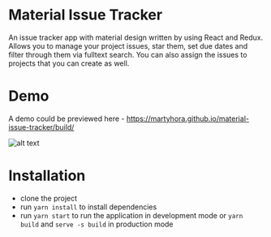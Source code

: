 # Material Issue Tracker

An issue tracker app with material design written by using React and Redux. Allows you to manage your project issues, star them, set due dates and filter through them via fulltext search. You can also assign the issues to projects that you can create as well.

# Demo

A demo could be previewed here - https://martyhora.github.io/material-issue-tracker/build/

![alt text](https://martyhora.cz/img/portfolio/thumbnails/5.png)

# Installation

- clone the project
- run ```yarn install``` to install dependencies
- run ```yarn start``` to run the application in development mode or ```yarn build``` and ```serve -s build``` in production mode
